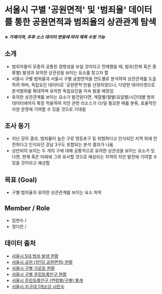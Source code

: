 # 서울시 구별 '공원면적' 및 '범죄율' 데이터를 통한 공원면적과 범죄율의 상관관계 탐색
##### ※ 가제이며, 추후 소스 데이터 변동에 따라 제목 수정 가능
## 소개
* 범죄자들이 모종의 공통된 경향성을 보일 것이라고 전제했을 때, 범죄(전체 혹은 종류별) 발생과 유의한 상관성을 보이는 요소를 찾고자 함
* 서울시 구별 범죄율과 서울시 구별 공원면적을 연도별로 분석하여 상관관계를 도출하려 하며, 독립요인 데이터로 '공원면적'만을 선정하였으나, 다양한 데이터셋으로 분석범위를 확대하며 유의한 독립요인을 지속 발굴 예정임
* 유의한 상관관계를 보이는 요소가 발견된다면, 계절별/월별/요일별/시간대별 범죄 데이터에까지 확장 적용하여 치안 관련 리소스가 더/덜 필요한 때를 분류, 효율적인 자원 운영에 기여할 수 있을 것으로 기대됨

## 조사 동기
* 지난 강의 결과, 범죄율이 높은 구로 영등포구 등 위험하다고 인식되던 지역 외에 안전하다고 인식되던 강남 3구도 포함되는 분석 결과가 나옴
* 상반되어 보이는 두 개의 구에 대해 공통적으로 유의한 상관성을 보이는 요소가 있다면, 현재 혹은 미래에 그와 유사할 것으로 예상되는 지역의 치안 발전에 기여할 수 있을 것이라고 예상함

## 목표 (Goal)
* 구별 범죄율과 유의한 상관관계를 보이는 요소 파악

## Member / Role
* 임현수 / 
* 정다은 / 

## 데이터 출처
* [서울시 5대 범죄 발생 현황](http://data.seoul.go.kr/dataList/316/S/2/datasetView.do)
* [서울시 공원 (1인당 공원면적) 현황](http://data.seoul.go.kr/dataList/360/S/2/datasetView.do)
* [서울시 구별 가로등 현황](https://www.data.go.kr/tcs/dss/selectDataSetList.do?dType=TOTAL&keyword=%EC%84%9C%EC%9A%B8+%EA%B0%80%EB%A1%9C%EB%93%B1&detailKeyword=&publicDataPk=&recmSe=N&detailText=&relatedKeyword=&commaNotInData=&commaAndData=&commaOrData=&must_not=&tabId=&dataSetCoreTf=&coreDataNm=&sort=&relRadio=&orgFullName=&orgFilter=&org=&orgSearch=&currentPage=1&perPage=10&brm=%EA%B5%90%ED%86%B5%EB%AC%BC%EB%A5%98&instt=&svcType=&kwrdArray=&extsn=&coreDataNmArray=)
* [서울시 구별 주민등록인구 현황](http://data.seoul.go.kr/dataList/419/S/2/datasetView.do)
* [서울시 주민등록인구 (연령별/구별) 통계](http://data.seoul.go.kr/dataList/10718/S/2/datasetView.do)
* [서울시 지구대 1개소당 시민수](https://www.data.go.kr/data/15046341/fileData.do)
